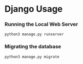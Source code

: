 # Django Usage

### Running the Local Web Server
`python3 manage.py runserver`

### Migrating the database
`python3 manage.py migrate`
